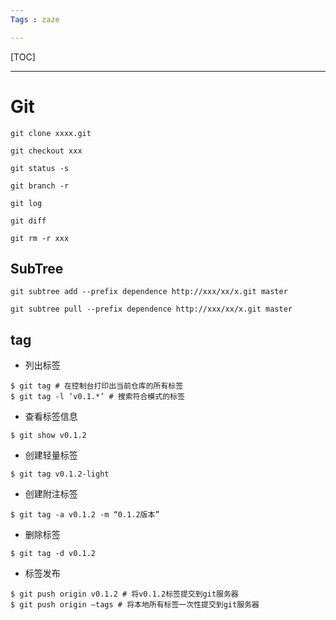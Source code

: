 ```yaml
---
Tags : zaze

---
```


[TOC]

---

# Git 


```
git clone xxxx.git

git checkout xxx

git status -s

git branch -r

git log

git diff

git rm -r xxx
```


## SubTree



``git subtree add --prefix dependence http://xxx/xx/x.git master``

``git subtree pull --prefix dependence http://xxx/xx/x.git master``


## tag

- 列出标签

```
$ git tag # 在控制台打印出当前仓库的所有标签
$ git tag -l ‘v0.1.*’ # 搜索符合模式的标签
```

- 查看标签信息

``$ git show v0.1.2``

- 创建轻量标签

``$ git tag v0.1.2-light``

- 创建附注标签

``$ git tag -a v0.1.2 -m “0.1.2版本”``

- 删除标签

``$ git tag -d v0.1.2``

- 标签发布

```
$ git push origin v0.1.2 # 将v0.1.2标签提交到git服务器
$ git push origin –tags # 将本地所有标签一次性提交到git服务器
```


